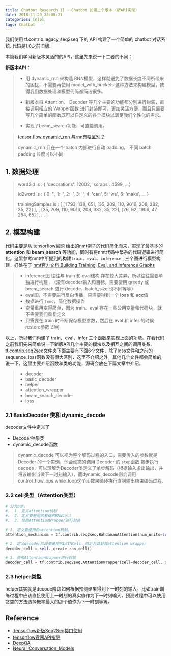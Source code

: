 ```yaml
---
title: Chatbot Research 11 - Chatbot 的第二个版本 (新API实现)
date: 2018-11-29 22:00:21
categories: [nlp]
tags: Chatbot
---
```


<!-- 2018 -->

我们使用 tf.contrib.legacy_seq2seq 下的 API 构建了一个简单的 chatbot 对话系统. 代码是1.0之前旧版.

本篇我们学习新版本灵活的的API，这里先来说一下二者的不同：

<!-- more -->

**新版本API：**

> - 用 dynamic\_rnn 来构造 RNN模型，这样就避免了数据长度不同所带来的困扰，不需要再使用 model\_with\_buckets 这种方法来构建模型，使得我们数据处理和模型代码都简洁很多。
> 
> - 新版本将 Attention、 Decoder 等几个主要的功能都分别进行封装，直接调用相应的 Wapper函数 进行封装即可，更加灵活方便，而且只需要写几个简单的函数既可以自定义的各个模块以满足我们个性化的需求。
>
>
> - 实现了beam_search功能，可直接调用。

> [tensor flow dynamic_rnn 与rnn有啥区别？](https://www.zhihu.com/question/52200883)
>
> dynamic_rnn 只在一个 batch 内部进行自动 padding， 不同 batch padding 长度可以不同

## 1. 数据处理

>  word2id is :  { 'decorations': 12002, 'scraps': 4599, ...}
> 
> id2word is :  { 0: '<pad>', 1: '<go>', 2: '<eos>', 3: '<unknown>', 4: 'can', 5: 'we', 6: 'make', ... }
> 
> trainingSamples is :
>  [
>     [ [793, 138, 65], [35, 209, 110, 9016, 208, 382, 35, 22] ],
>     [ [35, 209, 110, 9016, 208, 382, 35, 22], [26, 92, 1906, 47, 254, 65] ],
>     ...
>  ]

## 2. 模型构建

代码主要是从 tensorflow官网 给出的nmt例子的代码简化而来，实现了最基本的 **attention** 和 **beam_search** 等功能，同时有将nmt代码中繁杂的代码逻辑进行简化。这里参考nmt中所提到的构建`train`、`eval`、`inference` , 三个图进行模型构建，好处在于 [nmt官方文档 Building Training, Eval, and Inference Graphs ](https://github.com/tensorflow/nmt#building-training-eval-and-inference-graphs)

> - inference图 往往与 train 和 eval结构 存在较大差异，所以往往需要单独进行构建
>.   （没有decoder输入和目标，需要使用 greedy 或 beam_search 进行 decode，batch_size 也不同等等）
> - eval图，不需要进行反向传播，只需要得到一个 **loss** 和 **acc**值
> - 数据进行 `feed`，简化数据操作
> - 变量重用变得简单，因为 train、eval 存在一些公用变量和代码块，就不需要我们重复定义
> - 只需要在 train 时不断保存模型参数，然后在 eval 和 infer 的时候 restore参数 即可

以上，所以我们构建了 train、eval、infer 三个函数来实现上面的功能。在看代码之前我们先来简单说一下新版API几个主要的模块以及相互之间的调用关系。tf.contrib.seq2seq文件夹下面主要有下面6个文件，除了loss文件和之前的sequence_loss函数没有很大区别，这里不介绍之外，其他几个文件都会简单的说一下，这里主要介绍函数和类的功能，源码会放在下篇文章中介绍。

> - decoder
> - basic_decoder
> - helper
> - attention_wrapper
> - beam_search_decoder
> - loss

### 2.1 BasicDecoder 类和 dynamic_decode

decoder文件中定义了

- Decoder抽象类
- dynamic_decode函数

> dynamic_decode 可以视为整个解码过程的入口，需要传入的参数就是 Decoder 的一个实例，他会动态的调用 Decoder 的 `step`函数 按步执行 decode，可以理解为Decoder类定义了单步解码（根据输入求出输出，并将该输出当做下一时刻输入），而dynamic_decode则会调用control_flow_ops.while_loop这个函数来循环执行直到输出<eos>结束编码过程.

### 2.2 cell类型（Attention类型）

```py
# 分为3步，
#.  1. 定义attention机制
#.  2. 定义要是用的基础的RNNCell
#.  3. 使用AttentionWrapper进行封装

# 1. 定义要使用的attention机制。
attention_mechanism = tf.contrib.seq2seq.BahdanauAttention(num_units=self.rnn_size, memory=encoder_outputs, memory_sequence_length=encoder_inputs_length)

# 2. 定义decoder阶段要是用的LSTMCell，然后为其封装attention wrapper
decoder_cell = self._create_rnn_cell()

# 3. 使用AttentionWrapper进行封装
decoder_cell = tf.contrib.seq2seq.AttentionWrapper(cell=decoder_cell, attention_mechanism=attention_mechanism, attention_layer_size=self.rnn_size, name='Attention_Wrapper')
```

### 2.3 helper类型

helper其实就是decode阶段如何根据预测结果得到下一时刻的输入，比如train训练过程中应该直接使用上一时刻的真实值作为下一时刻输入，预测过程中可以使用贪婪的方法选择概率最大的那个值作为下一时刻等等。

## Reference

- [Tensorflow新版Seq2Seq接口使用](https://blog.csdn.net/thriving_fcl/article/details/74165062)
- [tensorflow官网API指导](https://www.tensorflow.org/api_docs/python/tf/contrib/legacy_seq2seq)
- [DeepQA](https://github.com/Conchylicultor/DeepQA#chatbot)
- [Neural\_Conversation\_Models](https://github.com/pbhatia243/Neural_Conversation_Models)


